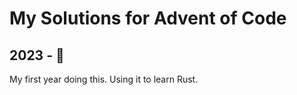# My Solutions for Advent of Code

## 2023 - 🦀 

My first year doing this. Using it to learn Rust. 



